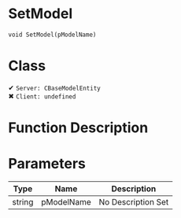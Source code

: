 # SetModel
```
void SetModel(pModelName)
```
# Class
✔ `Server: CBaseModelEntity`  
✖ `Client: undefined`  

# Function Description

# Parameters
Type|Name|Description
--|--|--
string|pModelName|No Description Set
